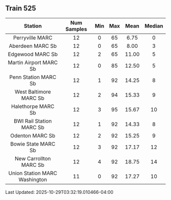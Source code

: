 ## Train 525

| Station | Num Samples | Min | Max | Mean | Median |
| :-----: | :---------: | :-: | :-: | :--: | :----: |
| Perryville MARC | 12 | 0 | 65 | 6.75 | 0 |
| Aberdeen MARC Sb | 12 | 0 | 65 | 8.00 | 3 |
| Edgewood MARC Sb | 12 | 2 | 65 | 11.00 | 5 |
| Martin Airport MARC Sb | 12 | 0 | 85 | 12.50 | 5 |
| Penn Station MARC Sb | 12 | 1 | 92 | 14.25 | 8 |
| West Baltimore MARC Sb | 12 | 2 | 94 | 15.33 | 9 |
| Halethorpe MARC Sb | 12 | 3 | 95 | 15.67 | 10 |
| BWI Rail Station MARC Sb | 12 | 1 | 92 | 14.33 | 8 |
| Odenton MARC Sb | 12 | 2 | 92 | 15.25 | 9 |
| Bowie State MARC Sb | 12 | 3 | 92 | 17.17 | 12 |
| New Carrollton MARC Sb | 12 | 4 | 92 | 18.75 | 14 |
| Union Station MARC Washington | 11 | 0 | 92 | 17.27 | 10 |


Last Updated: 2025-10-29T03:32:19.010466-04:00